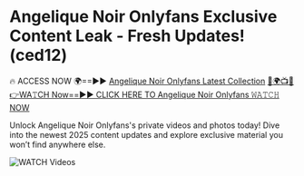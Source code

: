# Angelique Noir Onlyfans Exclusive Content Leak - Fresh Updates! (ced12)

🔥 ACCESS NOW 🌍==►► <a href="https://tinyurl.com/3fjeunct" rel="nofollow">Angelique Noir Onlyfans Latest Collection</a></h3>
[🔴🌍📺📱👉WA𝚃CH Now==►► CLICK HERE TO Angelique Noir Onlyfans 𝚆𝙰𝚃𝙲𝙷 NOW](https://tinyurl.com/3fjeunct)

Unlock Angelique Noir Onlyfans's private videos and photos today! Dive into the newest 2025 content updates and explore exclusive material you won’t find anywhere else.


<a href="https://tinyurl.com/3fjeunct" rel="nofollow" data-target="animated-image.originalLink"><img src="https://camo.githubusercontent.com/8a4f000d20f83aca3bf7ec5f350d767afa0574a8a352519fd8cfa583a6f93a33/68747470733a2f2f692e696d6775722e636f6d2f644a486b345a712e676966" alt="WATCH Videos" data-canonical-src="https://i.imgur.com/dJHk4Zq.gif" style="max-width: 100%; display: inline-block;" data-target="animated-image.originalImage"></a>
